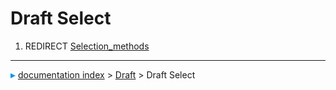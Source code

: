# Draft Select
1.  REDIRECT [Selection\_methods](Selection_methods.md)



---
![](images/Right_arrow.png) [documentation index](../README.md) > [Draft](Draft_Workbench.md) > Draft Select
